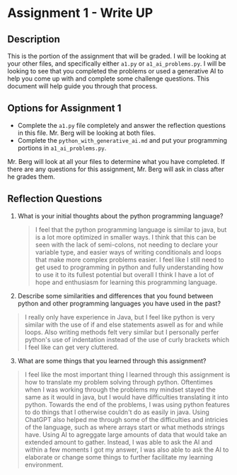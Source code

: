 # Assignment 1 - Write UP

## Description
This is the portion of the assignment that will be graded.  I will be looking at your other files, and specifically either `a1.py` or `a1_ai_problems.py`.  I will be looking to see that you completed the problems or used a generative AI to help you come up with and complete some challenge questions.  This document will help guide you through that process.

## Options for Assignment 1
- Complete the `a1.py` file completely and answer the reflection questions in this file.  Mr. Berg will be looking at both files.
- Complete the `python_with_generative_ai.md` and put your programming portions in `a1_ai_problems.py`.

Mr. Berg will look at all your files to determine what you have completed.  If there are any questions for this assignment, Mr. Berg will ask in class after he grades them.


## Reflection Questions

1. What is your initial thoughts about the python programming language?
    > I feel that the python programming language is similar to java, but is a lot more optimized in smaller ways. I think that this can be seen with the lack of semi-colons, not needing to declare your variable type, and easier ways of writing conditionals and loops that make more complex problems easier. I feel like I still need to get used to programming in python and fully understanding how to use it to its fullest potential but overall I think I have a lot of hope and enthusiasm for learning this programming language.


2. Describe some similarities and differences that you found between python and other programming languages you have used in the past?
  > I really only have experience in Java, but I feel like python is very similar with the use of if and else statements aswell as for and while loops. Also writing methods felt very similar but I personally perfer python's use of indentation instead of the use of curly brackets which I feel like can get very cluttered.


3. What are some things that you learned through this assignment?
 > I feel like the most important thing I learned through this assignment is how to translate my problem solving through python. Oftentimes when I was working through the problems my mindset stayed the same as it would in java, but I would have difficulties translating it into python. Towards the end of the problems, I was using python features to do things that I otherwise couldn't do as easily in java. Using ChatGPT also helped me through some of the difficulties and intricies of the language, such as where arrays start or what methods strings have. Using AI to agreggate large amounts of data that would take an extended amount to gather. Instead, I was able to ask the AI and within a few moments I got my answer, I was also able to ask the AI to elaborate or change some things to further facilitate my learning environment.